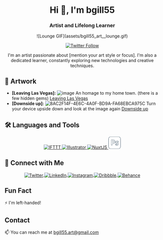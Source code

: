 
<h1 align="center">Hi 👋, I'm bgill55</h1>
<h3 align="center">Artist and Lifelong Learner</h3>

<p align="center">
![Lounge GIF](assets/bgill55_art__lounge.gif)

<p align="center">
  <a href="https://twitter.com/bgill55_art" target="_blank">
    <img src="https://img.shields.io/twitter/follow/bgill55_art?style=for-the-badge" alt="Twitter Follow" />
  </a>
</p>

<p align="center">I'm an artist passionate about [mention your art style or focus]. I'm also a dedicated learner, constantly exploring new technologies and creative techniques.</p>

## 🎨 Artwork

*   **[Leaving Las Vegas]:** ![image](https://github.com/user-attachments/assets/cec9e431-af32-49f4-952d-fb22f451b2aa)
  An homage to my home town. (there is a few hidden    gems) [Leaving Las Vegas](https://www.instagram.com/p/CIQizADjaoH/?utm_source=ig_web_copy_link&igsh=eDU0dnJscm54MGhi)
*   **[Downside up]:**
![8AC2F14F-4E6C-4A0F-BD9A-FA68EBCA975C](https://github.com/user-attachments/assets/96edb577-4e59-4556-912c-8ec9fa6674d6)
  Turn your device upside down and look at the image   again   [Downside up](https://www.instagram.com/p/CIQizADjaoH/?utm_source=ig_web_copy_link&igsh=eDU0dnJscm54MGhi)

## 🛠️ Languages and Tools

<p align="center">
  <a href="https://ifttt.com/" target="_blank" rel="noreferrer">
    <img src="https://www.vectorlogo.zone/logos/ifttt/ifttt-ar21.svg" alt="IFTTT" width="40" height="40"/>
  </a>
  <a href="https://www.adobe.com/in/products/illustrator.html" target="_blank" rel="noreferrer">
    <img src="https://www.vectorlogo.zone/logos/adobe_illustrator/adobe_illustrator-icon.svg" alt="Illustrator" width="40" height="40"/>
  </a>
  <a href="https://nuxtjs.org/" target="_blank" rel="noreferrer">
    <img src="https://www.vectorlogo.zone/logos/nuxtjs/nuxtjs-icon.svg" alt="NuxtJS" width="40" height="40"/>
  </a>
  <a href="https://www.photoshop.com/en" target="_blank" rel="noreferrer">
    <img src="https://raw.githubusercontent.com/devicons/devicon/master/icons/photoshop/photoshop-line.svg" alt="Photoshop" width="40" height="40"/>
  </a>
</p>

## 🔗 Connect with Me

<p align="center">
  <a href="https://twitter.com/bgill55_art" target="_blank">
    <img align="center" src="https://raw.githubusercontent.com/rahuldkjain/github-profile-readme-generator/master/src/images/icons/Social/twitter.svg" alt="Twitter" height="30" width="40" />
  </a>
  <a href="https://linkedin.com/in/bgill55_art" target="_blank">
    <img align="center" src="https://raw.githubusercontent.com/rahuldkjain/github-profile-readme-generator/master/src/images/icons/Social/linked-in-alt.svg" alt="LinkedIn" height="30" width="40" />
  </a>
  <a href="https://instagram.com/bgill55_art" target="_blank">
    <img align="center" src="https://raw.githubusercontent.com/rahuldkjain/github-profile-readme-generator/master/src/images/icons/Social/instagram.svg" alt="Instagram" height="30" width="40" />
  </a>
  <a href="https://dribbble.com/bgill55_art" target="_blank">
    <img align="center" src="https://raw.githubusercontent.com/rahuldkjain/github-profile-readme-generator/master/src/images/icons/Social/dribbble.svg" alt="Dribbble" height="30" width="40" />
  </a>
  <a href="https://www.behance.net/bgill55_art" target="_blank">
    <img align="center" src="https://raw.githubusercontent.com/rahuldkjain/github-profile-readme-generator/master/src/images/icons/Social/behance.svg" alt="Behance" height="30" width="40" />
  </a>
</p>

## Fun Fact

⚡ I'm left-handed!

## Contact

📫 You can reach me at bgill55.art@gmail.com
